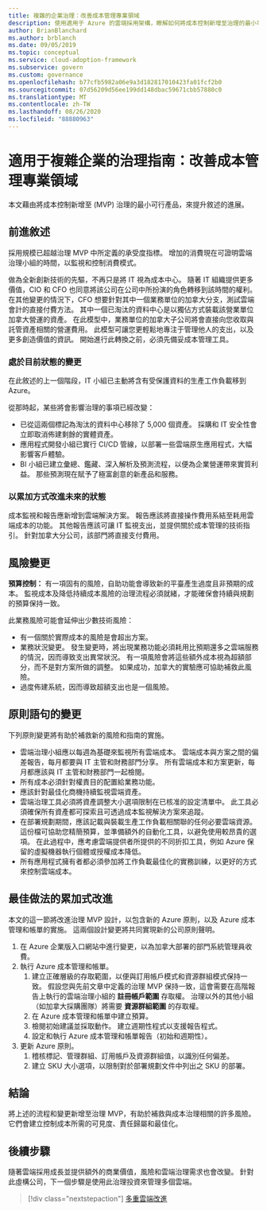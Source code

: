 ```yaml
---
title: 複雜的企業治理：改善成本管理專業領域
description: 使用適用于 Azure 的雲端採用架構，瞭解如何將成本控制新增至治理的最小可行產品 (MVP) 。
author: BrianBlanchard
ms.author: brblanch
ms.date: 09/05/2019
ms.topic: conceptual
ms.service: cloud-adoption-framework
ms.subservice: govern
ms.custom: governance
ms.openlocfilehash: b77cfb5982a06e9a3d182817010423fa01fcf2b0
ms.sourcegitcommit: 07d56209d56ee199dd148dbac59671cbb57880c0
ms.translationtype: MT
ms.contentlocale: zh-TW
ms.lasthandoff: 08/26/2020
ms.locfileid: "88880963"
---
```

# <a name="governance-guide-for-complex-enterprises-improve-the-cost-management-discipline"></a>適用于複雜企業的治理指南：改善成本管理專業領域

本文藉由將成本控制新增至 (MVP) 治理的最小可行產品，來提升敘述的進展。

## <a name="advancing-the-narrative"></a>前進敘述

採用規模已超越治理 MVP 中所定義的承受度指標。 增加的消費現在可證明雲端治理小組的時間，以監視和控制消費模式。

做為全新創新技術的先驅，不再只是將 IT 視為成本中心。 隨著 IT 組織提供更多價值，CIO 和 CFO 也同意將該公司在公司中所扮演的角色轉移到該時間的權利。 在其他變更的情況下，CFO 想要針對其中一個業務單位的加拿大分支，測試雲端會計的直接付費方法。 其中一個已淘汰的資料中心是以獨佔方式裝載該營業單位加拿大營運的資產。 在此模型中，業務單位的加拿大子公司將會直接向您收取與託管資產相關的營運費用。 此模型可讓您更輕鬆地專注于管理他人的支出，以及更多創造價值的資訊。 開始進行此轉換之前，必須先備妥成本管理工具。

### <a name="changes-in-the-current-state"></a>處於目前狀態的變更

在此敘述的上一個階段，IT 小組已主動將含有受保護資料的生產工作負載移到 Azure。

從那時起，某些將會影響治理的事項已經改變：

- 已從這兩個標記為淘汰的資料中心移除了 5,000 個資產。 採購和 IT 安全性會立即取消佈建剩餘的實體資產。
- 應用程式開發小組已實行 CI/CD 管線，以部署一些雲端原生應用程式，大幅影響客戶體驗。
- BI 小組已建立彙總、鑑藏、深入解析及預測流程，以便為企業營運帶來實質利益。 那些預測現在賦予了極富創意的新產品和服務。

### <a name="incrementally-improve-the-future-state"></a>以累加方式改進未來的狀態

成本監視和報告應新增到雲端解決方案。 報告應該將直接操作費用系結至耗用雲端成本的功能。 其他報告應該可讓 IT 監視支出，並提供關於成本管理的技術指引。 針對加拿大分公司，該部門將直接支付費用。

## <a name="changes-in-risk"></a>風險變更

**預算控制：** 有一項固有的風險，自助功能會導致新的平臺產生過度且非預期的成本。 監視成本及降低持續成本風險的治理流程必須就緒，才能確保會持續與規劃的預算保持一致。

此業務風險可能會延伸出少數技術風險：

- 有一個關於實際成本的風險是會超出方案。
- 業務狀況變更。 發生變更時，將出現業務功能必須耗用比預期還多之雲端服務的情況，因而導致支出異常狀況。 有一項風險會將這些額外成本視為超額部分，而不是對方案所做的調整。 如果成功，加拿大的實驗應可協助補救此風險。
- 過度佈建系統，因而導致超額支出也是一個風險。

## <a name="changes-to-the-policy-statements"></a>原則語句的變更

下列原則變更將有助於補救新的風險和指南的實施。

- 雲端治理小組應以每週為基礎來監視所有雲端成本。 雲端成本與方案之間的偏差報告，每月都要與 IT 主管和財務部門分享。 所有雲端成本和方案更新，每月都應該與 IT 主管和財務部門一起檢閱。
- 所有成本必須針對權責目的配置給業務功能。
- 應該針對最佳化商機持續監視雲端資產。
- 雲端治理工具必須將資產調整大小選項限制在已核准的設定清單中。 此工具必須確保所有資產都可探索且可透過成本監視解決方案來追蹤。
- 在部署規劃期間，應該記載與裝載生產工作負載相關聯的任何必要雲端資源。 這份檔可協助您精簡預算，並準備額外的自動化工具，以避免使用較昂貴的選項。 在此過程中，應考慮雲端提供者所提供的不同折扣工具，例如 Azure 保留的虛擬機器執行個體或授權成本降低。
- 所有應用程式擁有者都必須參加將工作負載最佳化的實務訓練，以更好的方式來控制雲端成本。

## <a name="incremental-improvement-of-the-best-practices"></a>最佳做法的累加式改進

本文的這一節將改進治理 MVP 設計，以包含新的 Azure 原則，以及 Azure 成本管理和帳單的實施。 這兩個設計變更將共同實現新的公司原則聲明。

1. 在 Azure 企業版入口網站中進行變更，以為加拿大部署的部門系統管理員收費。
2. 執行 Azure 成本管理和帳單。
    1. 建立正確層級的存取範圍，以便與訂用帳戶模式和資源群組模式保持一致。 假設您與先前文章中定義的治理 MVP 保持一致，這會需要在高階報告上執行的雲端治理小組的 **註冊帳戶範圍** 存取權。 治理以外的其他小組（如加拿大採購團隊）將需要 **資源群組範圍** 的存取權。
    2. 在 Azure 成本管理和帳單中建立預算。
    3. 檢閱初始建議並採取動作。 建立週期性程式以支援報告程式。
    4. 設定和執行 Azure 成本管理和帳單報告（初始和週期性）。
3. 更新 Azure 原則。
    1. 稽核標記、管理群組、訂用帳戶及資源群組值，以識別任何偏差。
    2. 建立 SKU 大小選項，以限制對於部署規劃文件中列出之 SKU 的部署。

## <a name="conclusion"></a>結論

將上述的流程和變更新增至治理 MVP，有助於補救與成本治理相關的許多風險。 它們會建立控制成本所需的可見度、責任歸屬和最佳化。

## <a name="next-steps"></a>後續步驟

隨著雲端採用成長並提供額外的商業價值，風險和雲端治理需求也會改變。 針對此虛構公司，下一個步驟是使用此治理投資來管理多個雲端。

> [!div class="nextstepaction"]
> [多重雲端改進](./multicloud-improvement.md)
